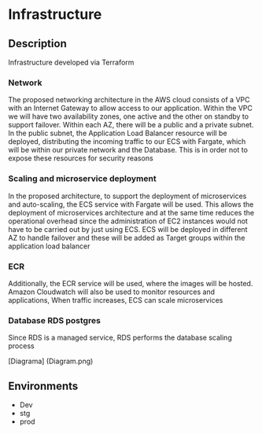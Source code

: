 # Infrastructure

## Description
Infrastructure developed via Terraform

### Network
The proposed networking architecture in the AWS cloud consists of a VPC with an Internet
Gateway to allow access to our application. Within the VPC we will have two availability
zones, one active and the other on standby to support failover.
Within each AZ, there will be a public and a private subnet. In the public subnet, the
Application Load Balancer resource will be deployed, distributing the incoming traffic to our
ECS with Fargate, which will be within our private network and the Database. This is in order
not to expose these resources for security reasons

### Scaling and microservice deployment
In the proposed architecture, to support the deployment of microservices and auto-scaling,
the ECS service with Fargate will be used. This allows the deployment of microservices
architecture and at the same time reduces the operational overhead since the administration
of EC2 instances would not have to be carried out by just using ECS. ECS will be deployed
in different AZ to handle failover and these will be added as Target groups within the
application load balancer

### ECR
Additionally, the ECR service will be used, where the images will be hosted. Amazon
Cloudwatch will also be used to monitor resources and applications, When traffic increases,
ECS can scale microservices

### Database RDS postgres
Since RDS is a managed service, RDS performs the database scaling process

[Diagrama] (Diagram.png)

## Environments
- Dev
- stg
- prod
